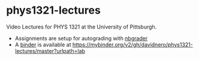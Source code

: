 # phys1321-lectures
Video Lectures for PHYS 1321 at the University of Pittsburgh.
  
- Assignments are setup for autograding with [nbgrader](https://github.com/jupyter/nbgrader)
- A [binder](https://mybinder.org/) is available at https://mybinder.org/v2/gh/davidnero/phys1321-lectures/master?urlpath=lab

